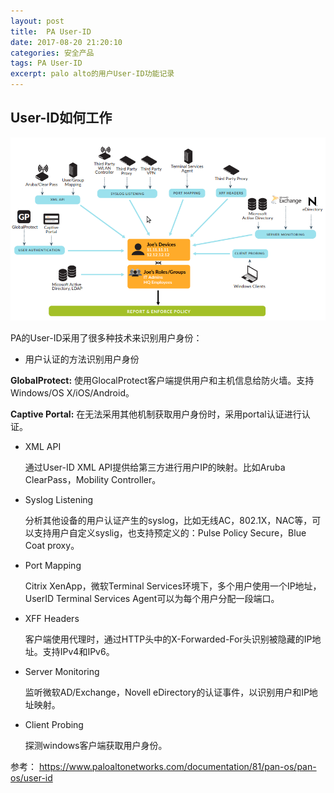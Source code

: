 ```yaml
---
layout: post
title:  PA User-ID
date: 2017-08-20 21:20:10
categories: 安全产品
tags: PA User-ID
excerpt: palo alto的用户User-ID功能记录
---
```


## User-ID如何工作
![image](\assets\pa\userid\userid.png)

PA的User-ID采用了很多种技术来识别用户身份：

+   用户认证的方法识别用户身份

**GlobalProtect:** 使用GlocalProtect客户端提供用户和主机信息给防火墙。支持Windows/OS X/iOS/Android。

**Captive Portal:** 在无法采用其他机制获取用户身份时，采用portal认证进行认证。

+   XML API

    通过User-ID XML API提供给第三方进行用户IP的映射。比如Aruba ClearPass，Mobility Controller。

+   Syslog Listening

    分析其他设备的用户认证产生的syslog，比如无线AC，802.1X，NAC等，可以支持用户自定义syslig，也支持预定义的：Pulse Policy Secure，Blue Coat proxy。

+   Port Mapping

    Citrix XenApp，微软Terminal Services环境下，多个用户使用一个IP地址，UserID Terminal Services Agent可以为每个用户分配一段端口。

+   XFF Headers

    客户端使用代理时，通过HTTP头中的X-Forwarded-For头识别被隐藏的IP地址。支持IPv4和IPv6。

+   Server Monitoring

    监听微软AD/Exchange，Novell eDirectory的认证事件，以识别用户和IP地址映射。

+   Client Probing

    探测windows客户端获取用户身份。

参考：
https://www.paloaltonetworks.com/documentation/81/pan-os/pan-os/user-id
